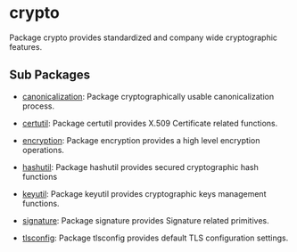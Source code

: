 # crypto

Package crypto provides standardized and company wide cryptographic features.

## Sub Packages

* [canonicalization](./canonicalization): Package cryptographically usable canonicalization process.

* [certutil](./certutil): Package certutil provides X.509 Certificate related functions.

* [encryption](./encryption): Package encryption provides a high level encryption operations.

* [hashutil](./hashutil): Package hashutil provides secured cryptographic hash functions

* [keyutil](./keyutil): Package keyutil provides cryptographic keys management functions.

* [signature](./signature): Package signature provides Signature related primitives.

* [tlsconfig](./tlsconfig): Package tlsconfig provides default TLS configuration settings.

